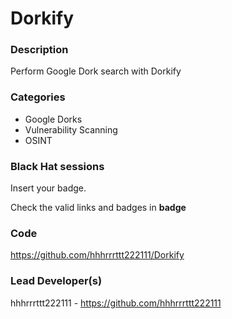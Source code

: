 
# Dorkify

### Description
Perform Google Dork search with Dorkify

### Categories
* Google Dorks
* Vulnerability Scanning
* OSINT

### Black Hat sessions
Insert your badge.


Check the valid links and badges in **badge**

### Code
https://github.com/hhhrrrttt222111/Dorkify

### Lead Developer(s)
 hhhrrrttt222111 - https://github.com/hhhrrrttt222111

